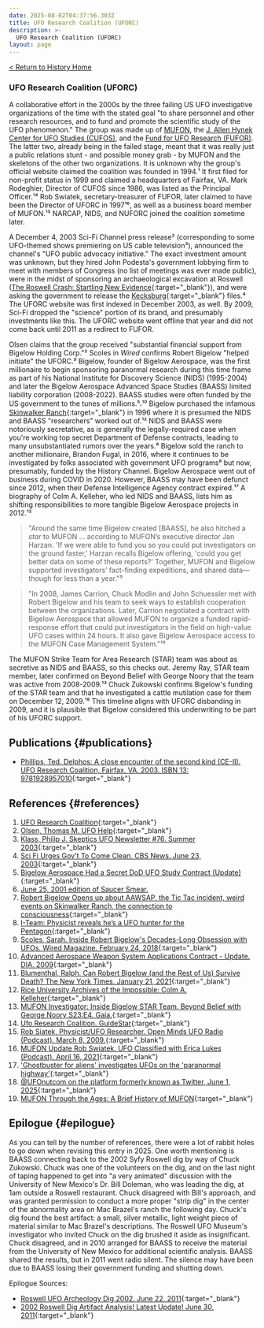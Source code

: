 ```yaml
---
date: 2025-08-02T04:37:56.303Z
title: UFO Research Coalition (UFORC)
description: >-
  UFO Research Coalition (UFORC)
layout: page
---
```


[< Return to History Home](/History-TriState)

### UFO Research Coalition (UFORC)
A collaborative effort in the 2000s by the three failing US UFO investigative organizations of
the time with the stated goal "to share personnel and other research
resources, and to fund and promote the scientific study of the UFO
phenomenon." The group was made up of [MUFON](OHMUFON),
the [J. Allen Hynek Center for UFO Studies (CUFOS)](CUFOS),
and the [Fund for UFO Research (FUFOR)](FUFOR). The latter
two, already being in the failed stage, meant that it was really just a
public relations stunt - and possible money grab - by MUFON and the skeletons of the other two organizations. It is unknown why the group's official website claimed the coalition was founded in 1994.¹ It first filed for non-profit status in 1999 and claimed a headquarters of Fairfax, VA. Mark Rodeghier, Director of CUFOS since 1986, was listed as the Principal Officer.¹⁴ Rob Swiatek, secretary-treasurer of FUFOR, later claimed to have been the Director of UFORC in 1997¹⁶, as well as a business board member of MUFON.¹⁵ NARCAP, NIDS, and NUFORC joined the coalition sometime later.

A December 4, 2003 Sci-Fi Channel press release² (corresponding to some UFO-themed shows premiering on
US cable television³), announced the channel's "UFO public advocacy initiative." The exact investment amount was unknown, but they hired John Podesta's government lobbying firm to meet with members of Congress (no list of meetings was ever made public), were in the midst of sponsoring an archaeological excavation at Roswell ([The Roswell Crash: Startling New Evidence](https://amzn.to/4okeGcI){:target="_blank"}), and were asking the government to release the [Kecksburg](https://pabook.libraries.psu.edu/literary-cultural-heritage-map-pa/feature-articles/acorn-space-kecksburg-incident){:target="_blank"} files.⁴ The UFORC website was first indexed in December 2003, as well. By 2009, Sci-Fi dropped the "science" portion of its brand, and presumably investments like this. The UFORC website went offline that year and did not come back until 2011 as a redirect to FUFOR.

Olsen claims that the group received "substantial financial support from Bigelow Holding Corp."² Scoles in *Wired* confirms Robert Bigelow "helped initiate" the UFORC.⁹ Bigelow, founder of Bigelow Aerospace, was the first millionaire to begin sponsoring paranormal research during this time frame as part of his National Institute for Discovery Science (NIDS) (1995-2004) and later the Bigelow Aerospace Advanced Space Studies (BAASS) limited liability corporation (2008-2022). BAASS studies were often funded by the US government to the tunes of millions.⁵⸴¹⁰ Bigelow purchased the infamous [Skinwalker Ranch](https://amzn.to/4ldddlE){:target="_blank"} in 1996 where it is presumed the NIDS and BAASS "researchers" worked out of.¹² NIDS and BAASS were notoriously secretative, as is generally the legally-required case when you're working top secret Department of Defense contracts, leading to many unsubstantiated rumors over the years.⁶ Bigelow sold the ranch to another millionaire, Brandon Fugal, in 2016, where it continues to be investigated by folks associated with government UFO programs⁸ but now, presumably, funded by the History Channel. Bigelow Aerospace went out of business during COVID in 2020. However, BAASS may have been defunct since 2012, when their Defense Intelligence Agency contract expired.¹⁷ A biography of Colm A. Kelleher, who led NIDS and BAASS, lists him as shifting responsibilities to more tangible Bigelow Aerospace projects in 2012.¹²

> "Around the same time Bigelow created \[BAASS], he also hitched a *star* to MUFON ... according to MUFON’s executive director Jan Harzan. 'If we were able to fund you so you could put investigators on the ground faster,' Harzan recalls Bigelow offering, 'could you get better data on some of these reports?' Together, MUFON and Bigelow supported investigators’ fact-finding expeditions, and shared data—though for less than a year."⁹ 

> "In 2008, James Carrion, Chuck Modlin and John Schuessler met with Robert Bigelow and his team to seek ways to establish cooperation between the organizations. Later, Carrion negotiated a contract with Bigelow Aerospace that allowed MUFON to organize a funded rapid-response effort that could put investigators in the field on high-value UFO cases within 24 hours. It also gave Bigelow Aerospace access to the MUFON Case Management System."¹⁹

The MUFON Strike Team for Area Research (STAR) team was about as secretive as NIDS and BAASS, so this checks out. Jeremy Ray, STAR team member, later confirmed on Beyond Belief with George Noory that the team was active from 2008-2009.¹³ Chuck Zukowski confirms Bigelow's funding of the STAR team and that he investigated a cattle mutilation case for them on December 12, 2009.¹⁸ This timeline aligns with UFORC disbanding in 2009, and it is plausible that Bigelow considered this underwriting to be part of his UFORC support.

Publications {#publications}
------------
- [Phillips, Ted. Delphos: A close encounter of the second kind (CE-II).  UFO Research Coalition, Fairfax, VA. 2003. ISBN 13: 9781928957010](https://www.abebooks.com/9781928957010/Delphos-close-encounter-second-kind-1928957013/plp){:target="_blank"}

References {#references}
----------
1. [UFO Research Coalition](https://web.archive.org/web/20090103050214/http://www.ufoscience.org/research-coalition.html){:target="_blank"}
2. [Olsen, Thomas M. UFO Help](http://www.ufohelp.com/Organizations/UFO%20Research%20Coalition.htm){:target="_blank"}
3. [Klass, Philip J. Skeptics UFO Newsletter #76. Summer 2003](https://centerforinquiry.s3.amazonaws.com/wp-content/uploads/sites/29/2022/09/26195038/SUN-76-Summer-2003.pdf){:target="_blank"}
4. [Sci Fi Urges Gov't To Come Clean. CBS News. June 23, 2003](https://www.cbsnews.com/news/sci-fi-urges-govt-to-come-clean/){:target="_blank"}
5. [Bigelow Aerospace Had a Secret DoD UFO Study Contract (Update)](https://nasawatch.com/news/bigelow-aerospace-had-a-secret-dod-ufo-study-contract-update/){:target="_blank"}
6. [June 25, 2001 edition of Saucer Smear.](MARCEN)
7. [Robert Bigelow Opens up about AAWSAP, the Tic Tac incident, weird events on Skinwalker Ranch, the connection to consciousness](https://fox40.com/news/mystery-wire/robert-bigelow-opens-up-about-aawsap-the-tic-tac-incident-weird-events-on-skinwalker-ranch-the-connection-to-consciousness/){:target="_blank"}
8. [I-Team: Physicist reveals he’s a UFO hunter for the Pentagon](https://www.8newsnow.com/investigators/i-team-ufo-scientist-speaks-publicly-for-the-first-time-on-decades-of-work/){:target="_blank"}
9. [Scoles, Sarah. Inside Robert Bigelow's Decades-Long Obsession with UFOs. Wired Magazine. February 24, 2018](https://web.archive.org/web/20180224154902/https://www.wired.com/story/inside-robert-bigelows-decades-long-obsession-with-ufos/){:target="_blank"}
10. [Advanced Aerospace Weapon System Applications Contract - Update. DIA. 2009](https://www.dia.mil/FOIA/FOIA-Electronic-Reading-Room/FileId/170018/){:target="_blank"}
11. [Blumenthal, Ralph. Can Robert Bigelow (and the Rest of Us) Survive Death? The New York Times. January 21, 2021](https://web.archive.org/web/20210121145036/https://www.nytimes.com/2021/01/21/style/robert-bigelow-UFOs-life-after-death.html){:target="_blank"}
12. [Rice University Archives of the Impossible: Colm A. Kelleher](https://impossiblearchives.rice.edu/flash-talk-speakers/colm-a-kelleher){:target="_blank"}
13. [MUFON Investigator: Inside Bigelow STAR Team. Beyond Belief with George Noory S23:E4. Gaia.](https://www.gaia.com/video/mufon-investigator-inside-bigelow-star-team){:target="_blank"}
14. [Ufo Research Coalition. GuideStar](https://www.guidestar.org/profile/54-1828411){:target="_blank"}
15. [Rob Siatek, Physicist/UFO Researcher. Open Minds UFO Radio (Podcast). March 8, 2009.](https://www.everand.com/podcast/730624981/Rob-Swiatek-Physicist-UFO-Researcher-Rob-Swiatek-Physicist-serves-as-the-secretary-treasurer-of-the-Washington-D-C-based-Fund-for-UFO-Research){:target="_blank"}
16. [MUFON Update Rob Swiatek. UFO Classified with Erica Lukes (Podcast). April 16, 2021](https://www.podchaser.com/podcasts/ufo-classified-with-erica-luke-1442256/episodes/mufon-update-rob-swiatek-89398961){:target="_blank"}
17. ['Ghostbuster for aliens' investigates UFOs on the 'paranormal highway'](https://abcnews.go.com/Lifestyle/meet-ghostbuster-aliens-investigating-ufos-paranormal-highway/story?id=52292097){:target="_blank"}
18. [@UFOnutcom on the platform formerly known as Twitter, June 1, 2025](https://web.archive.org/web/20250602025838/https://twitter.com/UFOnutcom/status/1929372053808820242){:target="_blank"}
19. [MUFON Through the Ages: A Brief History of MUFON](https://mufon.com/history/){:target="_blank"}

Epilogue {#epilogue}
----------
As you can tell by the number of references, there were a lot of rabbit holes to go down when revising this entry in 2025. One worth mentioning is BAASS connecting back to the 2002 Syfy Roswell dig by way of Chuck Zukowski. Chuck was one of the volunteers on the dig, and on the last night of taping happened to get into "a very animated" discussion with the University of New Mexico's Dr. Bill Doleman, who was leading the dig, at 1am outside a Roswell restaurant. Chuck disagreed with Bill's approach, and was granted permission to conduct a more proper "strip dig" in the center of the abnormality area on Mac Brazel's ranch the following day. Chuck's dig found the best artifact: a small, silver metallic, light weight piece of material similar to Mac Brazel's descriptions. The Roswell UFO Museum's investigator who invited Chuck on the dig brushed it aside as insignificant. Chuck disagreed, and in 2010 arranged for BAASS to receive the material from the University of New Mexico for additional scientific analysis. BAASS shared the results, but in 2011 went radio silent. The silence may have been due to BAASS losing their government funding and shutting down.

Epilogue Sources:
- [Roswell UFO Archeology Dig 2002. June 22, 2011](https://ufonut.com/roswell-ufo-archeology-dig-2002/){:target="_blank"}
- [2002 Roswell Dig Artifact Analysis! Latest Update! June 30, 2011](https://ufonut.com/2002-roswell-dig-artifact-analysis-latest-update/){:target="_blank"}